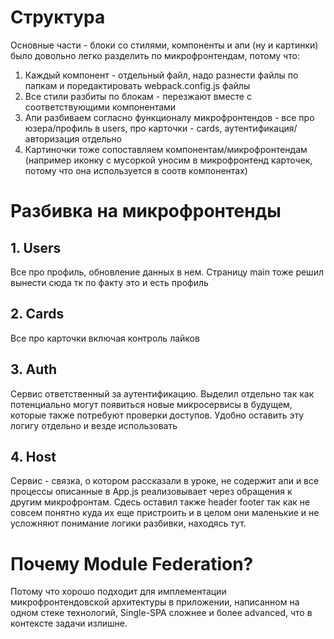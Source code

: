 # Cтруктура
Основные части - блоки со стилями, компоненты и апи (ну и картинки) было довольно легко разделить по микрофронтендам, потому что:
1. Каждый компонент - отдельный файл, надо разнести файлы по папкам и поредактировать webpack.config.js файлы
2. Все стили разбиты по блокам - перезжают вместе с соответствующими компонентами
3. Апи разбиваем согласно функционалу микрофронтендов - все про юзера/профиль в users, про карточки - cards, аутентификация/авторизация отдельно
4. Картиночки тоже сопоставляем компонентам/микрофронтендам (например иконку с мусоркой уносим в микрофронтенд карточек, потому что она используется в соотв компонентах)

# Разбивка на микрофронтенды
## 1. Users
Все про профиль, обновление данных в нем. Страницу main тоже решил вынести сюда тк по факту это и есть профиль
## 2. Сards
Все про карточки включая контроль лайков
## 3. Auth
Сервис ответственный за аутентификацию. Выделил отдельно так как потенциально могут появиться новые микросервисы в будущем, которые также потребуют проверки доступов. Удобно оставить эту логигу отдельно и везде использовать
## 4. Host
Сервис - связка, о котором рассказали в уроке, не содержит апи и все процессы описанные в App.js реализовывает через обращения к другим микрофронтам. Сдесь оставил также header footer так как не совсем понятно куда их еще пристроить и в целом они маленькие и не усложняют понимание логики разбивки, находясь тут.

# Почему Module Federation?
Потому что хорошо подходит для имплементации микрофронтендовской архитектуры в приложении, написанном на одном стеке технологий, Single-SPA сложнее и более advanced, что в контексте задачи излишне.
